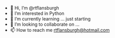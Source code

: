 - 👋 Hi, I’m @rtflansburgh
- 👀 I’m interested in Python
- 🌱 I’m currently learning ... just starting
- 💞️ I’m looking to collaborate on ...
- 📫 How to reach me rtflansburgh@hotmail.com

<!---
rtflansburgh/rtflansburgh is a ✨ special ✨ repository because its `README.md` (this file) appears on your GitHub profile.
You can click the Preview link to take a look at your changes.
--->
